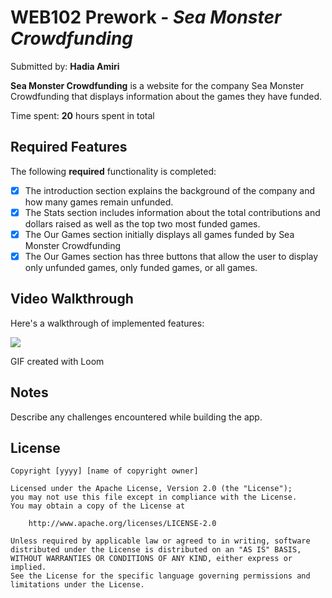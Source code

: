 # WEB102 Prework - *Sea Monster Crowdfunding*

Submitted by: **Hadia Amiri**

**Sea Monster Crowdfunding** is a website for the company Sea Monster Crowdfunding that displays information about the games they have funded.

Time spent: **20** hours spent in total

## Required Features

The following **required** functionality is completed:

* [x] The introduction section explains the background of the company and how many games remain unfunded.
* [x] The Stats section includes information about the total contributions and dollars raised as well as the top two most funded games.
* [x] The Our Games section initially displays all games funded by Sea Monster Crowdfunding
* [x] The Our Games section has three buttons that allow the user to display only unfunded games, only funded games, or all games.

## Video Walkthrough

Here's a walkthrough of implemented features:

<div>
    <a href="https://www.loom.com/share/1c763c14979d4d61b04de2ff1780449b">
    </a>
    <a href="https://www.loom.com/share/1c763c14979d4d61b04de2ff1780449b">
      <img style="max-width:300px;" src="https://cdn.loom.com/sessions/thumbnails/1c763c14979d4d61b04de2ff1780449b-a22b719e41995a2d-full-play.gif">
    </a>
  </div>


<!-- Replace this with whatever GIF tool you used! -->
GIF created with Loom  
<!-- Recommended tools:
[Kap](https://getkap.co/) for macOS
[ScreenToGif](https://www.screentogif.com/) for Windows
[peek](https://github.com/phw/peek) for Linux. -->

## Notes

Describe any challenges encountered while building the app.

## License

    Copyright [yyyy] [name of copyright owner]

    Licensed under the Apache License, Version 2.0 (the "License");
    you may not use this file except in compliance with the License.
    You may obtain a copy of the License at

        http://www.apache.org/licenses/LICENSE-2.0

    Unless required by applicable law or agreed to in writing, software
    distributed under the License is distributed on an "AS IS" BASIS,
    WITHOUT WARRANTIES OR CONDITIONS OF ANY KIND, either express or implied.
    See the License for the specific language governing permissions and
    limitations under the License.
